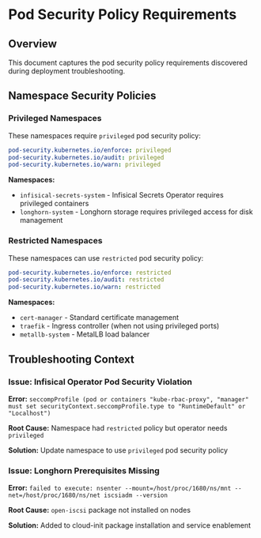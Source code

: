 # Pod Security Policy Requirements

## Overview
This document captures the pod security policy requirements discovered during deployment troubleshooting.

## Namespace Security Policies

### Privileged Namespaces
These namespaces require `privileged` pod security policy:

```yaml
pod-security.kubernetes.io/enforce: privileged
pod-security.kubernetes.io/audit: privileged
pod-security.kubernetes.io/warn: privileged
```

**Namespaces:**
- `infisical-secrets-system` - Infisical Secrets Operator requires privileged containers
- `longhorn-system` - Longhorn storage requires privileged access for disk management

### Restricted Namespaces
These namespaces can use `restricted` pod security policy:

```yaml
pod-security.kubernetes.io/enforce: restricted
pod-security.kubernetes.io/audit: restricted
pod-security.kubernetes.io/warn: restricted
```

**Namespaces:**
- `cert-manager` - Standard certificate management
- `traefik` - Ingress controller (when not using privileged ports)
- `metallb-system` - MetalLB load balancer

## Troubleshooting Context

### Issue: Infisical Operator Pod Security Violation
**Error:** `seccompProfile (pod or containers "kube-rbac-proxy", "manager" must set securityContext.seccompProfile.type to "RuntimeDefault" or "Localhost")`

**Root Cause:** Namespace had `restricted` policy but operator needs `privileged`

**Solution:** Update namespace to use `privileged` pod security policy

### Issue: Longhorn Prerequisites Missing
**Error:** `failed to execute: nsenter --mount=/host/proc/1680/ns/mnt --net=/host/proc/1680/ns/net iscsiadm --version`

**Root Cause:** `open-iscsi` package not installed on nodes

**Solution:** Added to cloud-init package installation and service enablement